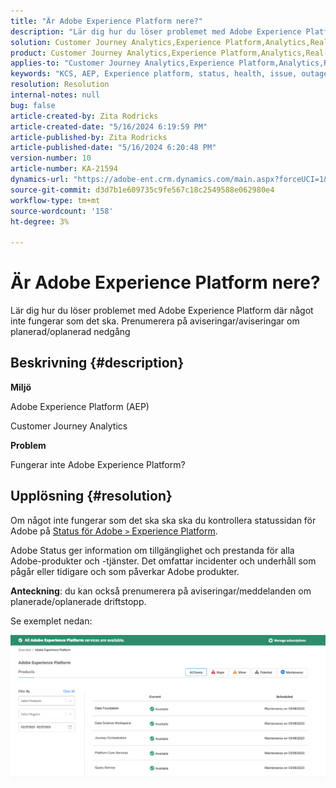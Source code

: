 ```yaml
---
title: "Är Adobe Experience Platform nere?"
description: "Lär dig hur du löser problemet med Adobe Experience Platform där något inte fungerar som det ska. Prenumerera på aviseringar/aviseringar vid planerad/oplanerad avstängning"
solution: Customer Journey Analytics,Experience Platform,Analytics,Real-Time Customer Data Platform
product: Customer Journey Analytics,Experience Platform,Analytics,Real-Time Customer Data Platform
applies-to: "Customer Journey Analytics,Experience Platform,Analytics,Real-Time Customer Data Platform"
keywords: "KCS, AEP, Experience platform, status, health, issue, outage, Customer Journey Analytics, experience platform down"
resolution: Resolution
internal-notes: null
bug: false
article-created-by: Zita Rodricks
article-created-date: "5/16/2024 6:19:59 PM"
article-published-by: Zita Rodricks
article-published-date: "5/16/2024 6:20:48 PM"
version-number: 10
article-number: KA-21594
dynamics-url: "https://adobe-ent.crm.dynamics.com/main.aspx?forceUCI=1&pagetype=entityrecord&etn=knowledgearticle&id=5710a4e6-b013-ef11-9f89-6045bd0298d4"
source-git-commit: d3d7b1e609735c9fe567c18c2549588e062980e4
workflow-type: tm+mt
source-wordcount: '158'
ht-degree: 3%

---
```


# Är Adobe Experience Platform nere?


Lär dig hur du löser problemet med Adobe Experience Platform där något inte fungerar som det ska. Prenumerera på aviseringar/aviseringar om planerad/oplanerad nedgång

## Beskrivning {#description}


<b>Miljö</b>

Adobe Experience Platform (AEP)

Customer Journey Analytics

<b>Problem</b>

Fungerar inte Adobe Experience Platform?


## Upplösning {#resolution}


Om något inte fungerar som det ska ska ska du kontrollera statussidan för Adobe på [Status för Adobe `>`  Experience Platform](https://status.adobe.com/cloud/experience_platform#/).

Adobe Status ger information om tillgänglighet och prestanda för alla Adobe-produkter och -tjänster. Det omfattar incidenter och underhåll som pågår eller tidigare och som påverkar Adobe produkter.

<b>Anteckning</b>: du kan också prenumerera på aviseringar/meddelanden om planerade/oplanerade driftstopp.

Se exemplet nedan:

![](assets/dc4ebf6a-94b6-ed11-83fe-6045bd006a22.png)
